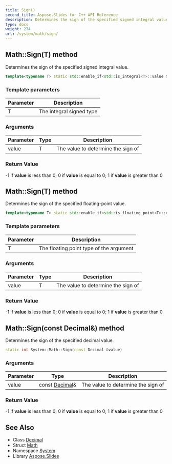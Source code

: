 ```yaml
---
title: Sign()
second_title: Aspose.Slides for C++ API Reference
description: Determines the sign of the specified signed integral value.
type: docs
weight: 274
url: /system/math/sign/
---
```

## Math::Sign(T) method


Determines the sign of the specified signed integral value.

```cpp
template<typename T> static std::enable_if<std::is_integral<T>::value &&!std::is_unsigned<T>::value, int>::type System::Math::Sign(T value)
```


### Template parameters

| Parameter | Description |
| --- | --- |
| T | The integral signed type |

### Arguments

| Parameter | Type | Description |
| --- | --- | --- |
| value | T | The value to determine the sign of |

### Return Value

-1 if **value** is less than 0; 0 if **value** is equal to 0; 1 if **value** is greater than 0

## Math::Sign(T) method


Determines the sign of the specified floating-point value.

```cpp
template<typename T> static std::enable_if<std::is_floating_point<T>::value, int>::type System::Math::Sign(T value)
```


### Template parameters

| Parameter | Description |
| --- | --- |
| T | The floating point type of the argument |

### Arguments

| Parameter | Type | Description |
| --- | --- | --- |
| value | T | The value to determine the sign of |

### Return Value

-1 if **value** is less than 0; 0 if **value** is equal to 0; 1 if **value** is greater than 0

## Math::Sign(const Decimal\&) method


Determines the sign of the specified decimal value.

```cpp
static int System::Math::Sign(const Decimal &value)
```


### Arguments

| Parameter | Type | Description |
| --- | --- | --- |
| value | const [Decimal](../../decimal/)\& | The value to determine the sign of |

### Return Value

-1 if **value** is less than 0; 0 if **value** is equal to 0; 1 if **value** is greater than 0

## See Also

* Class [Decimal](../../decimal/)
* Struct [Math](../)
* Namespace [System](../../)
* Library [Aspose.Slides](../../../)